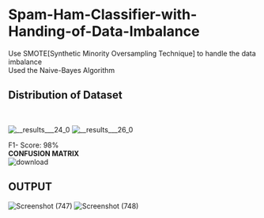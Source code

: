 # Spam-Ham-Classifier-with-Handing-of-Data-Imbalance<br>
Use SMOTE[Synthetic Minority Oversampling Technique] to handle the data imbalance<br>
Used the Naive-Bayes Algorithm<br>
<h2>Distribution of Dataset</h2> <br>

![__results___24_0](https://github.com/user-attachments/assets/d52dc556-39cb-4575-b5aa-aa103f59e746)
![__results___26_0](https://github.com/user-attachments/assets/9f81e053-6ec2-4bb7-88e0-89bbad873511)


F1- Score: 98%<br>
<b>CONFUSION MATRIX </b> <br>
![download](https://github.com/user-attachments/assets/6ee636e6-5a35-4815-b323-3f55a8a81fc6) <br>
<H2>OUTPUT</H2>

![Screenshot (747)](https://github.com/user-attachments/assets/d215fd86-6418-4e53-b7d6-c96db4f163dc)
![Screenshot (748)](https://github.com/user-attachments/assets/1073aebd-1781-44f8-94a2-6ff0a515c0f7)


